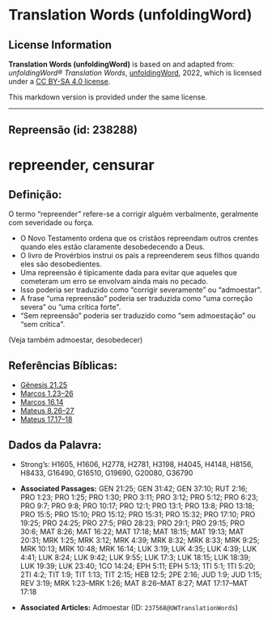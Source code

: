 # Translation Words (unfoldingWord)

## License Information

**Translation Words (unfoldingWord)** is based on and adapted from: _unfoldingWord® Translation Words_, [unfoldingWord](https://unfoldingword.org/utw), 2022, which is licensed under a [CC BY-SA 4.0 license](https://creativecommons.org/licenses/by-sa/4.0/legalcode.en).

This markdown version is provided under the same license.



--------------------------------

## Repreensão (id: 238288)

repreender, censurar
====================

Definição:
----------

O termo “repreender” refere\-se a corrigir alguém verbalmente, geralmente com severidade ou força.

* O Novo Testamento ordena que os cristãos repreendam outros crentes quando eles estão claramente desobedecendo a Deus.
* O livro de Provérbios instrui os pais a repreenderem seus filhos quando eles são desobedientes.
* Uma repreensão é tipicamente dada para evitar que aqueles que cometeram um erro se envolvam ainda mais no pecado.
* Isso poderia ser traduzido como “corrigir severamente” ou “admoestar".
* A frase “uma repreensão” poderia ser traduzida como “uma correção severa” ou “uma crítica forte".
* “Sem repreensão” poderia ser traduzido como “sem admoestação” ou “sem crítica".

(Veja também admoestar, desobedecer)

Referências Bíblicas:
---------------------

* [Gênesis 21\.25](https://ref.ly/Gen21:25)
* [Marcos 1\.23–26](https://ref.ly/Mark1:23-Mark1:26)
* [Marcos 16\.14](https://ref.ly/Mark16:14)
* [Mateus 8\.26–27](https://ref.ly/Matt8:26-Matt8:27)
* [Mateus 17\.17–18](https://ref.ly/Matt17:17-Matt17:18)

Dados da Palavra:
-----------------

* Strong’s: H1605, H1606, H2778, H2781, H3198, H4045, H4148, H8156, H8433, G16490, G16510, G19690, G20080, G36790

* **Associated Passages:** GEN 21:25; GEN 31:42; GEN 37:10; RUT 2:16; PRO 1:23; PRO 1:25; PRO 1:30; PRO 3:11; PRO 3:12; PRO 5:12; PRO 6:23; PRO 9:7; PRO 9:8; PRO 10:17; PRO 12:1; PRO 13:1; PRO 13:8; PRO 13:18; PRO 15:5; PRO 15:10; PRO 15:12; PRO 15:31; PRO 15:32; PRO 17:10; PRO 19:25; PRO 24:25; PRO 27:5; PRO 28:23; PRO 29:1; PRO 29:15; PRO 30:6; MAT 8:26; MAT 16:22; MAT 17:18; MAT 18:15; MAT 19:13; MAT 20:31; MRK 1:25; MRK 3:12; MRK 4:39; MRK 8:32; MRK 8:33; MRK 9:25; MRK 10:13; MRK 10:48; MRK 16:14; LUK 3:19; LUK 4:35; LUK 4:39; LUK 4:41; LUK 8:24; LUK 9:42; LUK 9:55; LUK 17:3; LUK 18:15; LUK 18:39; LUK 19:39; LUK 23:40; 1CO 14:24; EPH 5:11; EPH 5:13; 1TI 5:1; 1TI 5:20; 2TI 4:2; TIT 1:9; TIT 1:13; TIT 2:15; HEB 12:5; 2PE 2:16; JUD 1:9; JUD 1:15; REV 3:19; MRK 1:23–MRK 1:26; MAT 8:26–MAT 8:27; MAT 17:17–MAT 17:18
* **Associated Articles:** Admoestar (ID: `237568@UWTranslationWords`)

